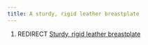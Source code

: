 ```yaml
---
title: A sturdy, rigid leather breastplate
---
```


1.  REDIRECT [Sturdy, rigid leather
    breastplate](Sturdy,_rigid_leather_breastplate "wikilink")